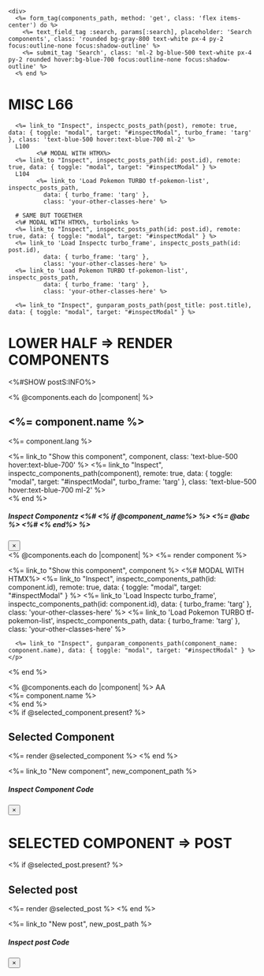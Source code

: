     <div>
      <%= form_tag(components_path, method: 'get', class: 'flex items-center') do %>
        <%= text_field_tag :search, params[:search], placeholder: 'Search components', class: 'rounded bg-gray-800 text-white px-4 py-2 focus:outline-none focus:shadow-outline' %>
        <%= submit_tag 'Search', class: 'ml-2 bg-blue-500 text-white px-4 py-2 rounded hover:bg-blue-700 focus:outline-none focus:shadow-outline' %>
      <% end %>


# MISC L66
      <%= link_to "Inspect", inspectc_posts_path(post), remote: true, data: { toggle: "modal", target: "#inspectModal", turbo_frame: 'targ' }, class: 'text-blue-500 hover:text-blue-700 ml-2' %>
      L100
            <%# MODAL WITH HTMX%>
      <%= link_to "Inspect", inspectc_posts_path(id: post.id), remote: true, data: { toggle: "modal", target: "#inspectModal" } %>
      L104
            <%= link_to 'Load Pokemon TURBO tf-pokemon-list', inspectc_posts_path, 
              data: { turbo_frame: 'targ' }, 
              class: 'your-other-classes-here' %>

      # SAME BUT TOGETHER
      <%# MODAL WITH HTMX%, turbolinks %>
      <%= link_to "Inspect", inspectc_posts_path(id: post.id), remote: true, data: { toggle: "modal", target: "#inspectModal" } %>
      <%= link_to 'Load Inspectc turbo_frame', inspectc_posts_path(id: post.id),
              data: { turbo_frame: 'targ' }, 
              class: 'your-other-classes-here' %>
      <%= link_to 'Load Pokemon TURBO tf-pokemon-list', inspectc_posts_path, 
              data: { turbo_frame: 'targ' }, 
              class: 'your-other-classes-here' %>

      <%= link_to "Inspect", gunparam_posts_path(post_title: post.title), data: { toggle: "modal", target: "#inspectModal" } %>


# LOWER HALF => RENDER COMPONENTS

<!-- app/views/index.html.erb -->
<%#SHOW postS:INFO%>
<div class="grid grid-cols-1 md:grid-cols-3 gap-4">
  <% @components.each do |component| %>
    <div class="bg-white rounded-lg shadow-md p-6">
      <!-- Your component content goes here -->
      <h2 class="text-lg font-bold mb-2"><%= component.name %></h2>
      <p class="text-gray-600 mb-4"><%= component.lang %></p>
      <%= link_to "Show this component", component, class: 'text-blue-500 hover:text-blue-700' %>
      <%= link_to "Inspect", inspectc_components_path(component), remote: true, data: { toggle: "modal", target: "#inspectModal", turbo_frame: 'targ' }, class: 'text-blue-500 hover:text-blue-700 ml-2' %>
    </div>
  <% end %>
</div>

<!-- Add this modal at the end of your HTML body -->
<div class="modal fade" id="inspectModal" tabindex="-1" role="dialog" aria-labelledby="inspectModalLabel" aria-hidden="true">
  <div class="modal-dialog" role="document">
    <div class="modal-content">
      <div class="modal-header">
        <h5 class="modal-title" id="inspectModalLabel">Inspect Componentz 
        <%# <% if @component_name%> %>
          <%= @abc %> 
  <%#       <% end%> %> </h5>
        <button type="button" class="close" data-dismiss="modal" aria-label="Close">
          <span aria-hidden="true">&times;</span>
        </button>
      </div>
      <div class="modal-body" id="inspectModalBody">
        <!-- Content will be dynamically loaded here via AJAX -->
      </div>
    </div>
  </div>
</div>




<div id="components">
  <% @components.each do |component| %>
    <%= render component %>
    <p>
      <%= link_to "Show this component", component %>
      <%# MODAL WITH HTMX%>
      <%= link_to "Inspect", inspectc_components_path(id: component.id), remote: true, data: { toggle: "modal", target: "#inspectModal" } %>
      <%= link_to 'Load Inspectc turbo_frame', inspectc_components_path(id: component.id),
              data: { turbo_frame: 'targ' }, 
              class: 'your-other-classes-here' %>
      <%= link_to 'Load Pokemon TURBO tf-pokemon-list', inspectc_components_path, 
              data: { turbo_frame: 'targ' }, 
              class: 'your-other-classes-here' %>

      <%= link_to "Inspect", gunparam_components_path(component_name: component.name), data: { toggle: "modal", target: "#inspectModal" } %>
    </p>
  <% end %>
</div>

<div id="replaceme"></div>
<div id="color-circles">
  <% @components.each do |component| %>
  AA
    <div class="color-circle" hx-get="/components/<%= component.id %>" hx-swap="innerHTML" hx-target="#replaceme">
      <!-- Display your color circles here -->
      <%= component.name %>
    </div>
  <% end %>
</div>

<div id="selected-color-name">
  <!-- This div will be updated with the selected color's name -->
</div>

<div id="targ">

</div>

<!-- Selected Component Section -->
<div id="selected-component">
  <% if @selected_component.present? %>
    <h2>Selected Component</h2>
    <%= render @selected_component %>
  <% end %>
</div>

<%= link_to "New component", new_component_path %>

<!-- Add this modal at the end of your HTML body -->
<div class="modal fade" id="inspectModal" tabindex="-1" role="dialog" aria-labelledby="inspectModalLabel" aria-hidden="true">
  <div class="modal-dialog" role="document">
    <div class="modal-content">
      <div class="modal-header">
        <h5 class="modal-title" id="inspectModalLabel">Inspect Component Code</h5>
        <button type="button" class="close" data-dismiss="modal" aria-label="Close">
          <span aria-hidden="true">&times;</span>
        </button>
      </div>
      <div class="modal-body" id="inspectModalBody">
        <!-- Content will be dynamically loaded here via AJAX -->
      </div>
    </div>
  </div>
</div>





# SELECTED COMPONENT => POST

<!-- Selected post Section -->
<div id="selected-post">
  <% if @selected_post.present? %>
    <h2>Selected post</h2>
    <%= render @selected_post %>
  <% end %>
</div>

<%= link_to "New post", new_post_path %>

<!-- Add this modal at the end of your HTML body -->
<div class="modal fade" id="inspectModal" tabindex="-1" role="dialog" aria-labelledby="inspectModalLabel" aria-hidden="true">
  <div class="modal-dialog" role="document">
    <div class="modal-content">
      <div class="modal-header">
        <h5 class="modal-title" id="inspectModalLabel">Inspect post Code</h5>
        <button type="button" class="close" data-dismiss="modal" aria-label="Close">
          <span aria-hidden="true">&times;</span>
        </button>
      </div>
      <div class="modal-body" id="inspectModalBody">
        <!-- Content will be dynamically loaded here via AJAX -->
      </div>
    </div>
  </div>
</div>
